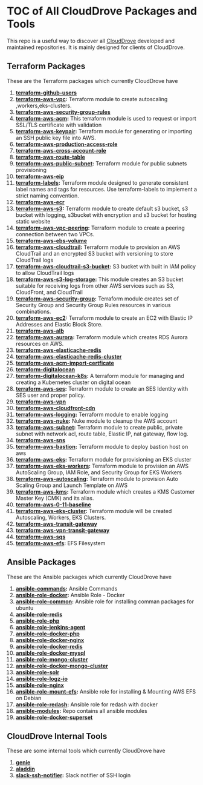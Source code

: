 # TOC of All CloudDrove Packages and Tools

This repo is a useful way to discover all [CloudDrove](https://clouddrove.com) developed and maintained repositories. It is mainly designed for clients of CloudDrove.

## Terraform Packages

These are the Terraform packages which currently CloudDrove have

1. **[terraform-github-users](https://github.com/clouddrove/terraform-github-users)**
2. **[terraform-aws-vpc](https://github.com/clouddrove/terraform-aws-vpc):** Terraform module to create autoscaling ,workers,eks-clusters.
3. **[terraform-aws-security-group-rules](https://github.com/clouddrove/terraform-aws-security-group-rules)**
4. **[terraform-aws-acm](https://github.com/clouddrove/terraform-aws-acm):** This terraform module is used to request or import SSL/TLS certificate with validation
5. **[terraform-aws-keypair](https://github.com/clouddrove/terraform-aws-keypair):** Terraform module for generating or importing an SSH public key file into AWS.
6. **[terraform-aws-production-access-role](https://github.com/clouddrove/terraform-aws-production-access-role)**
7. **[terraform-aws-cross-account-role](https://github.com/clouddrove/terraform-aws-cross-account-role)**
8. **[terraform-aws-route-table](https://github.com/clouddrove/terraform-aws-route-table)**
9. **[terraform-aws-public-subnet](https://github.com/clouddrove/terraform-aws-public-subnet):** Terraform module for public subnets provisioning
10. **[terraform-aws-eip](https://github.com/clouddrove/terraform-aws-eip)**
11. **[terraform-labels](https://github.com/clouddrove/terraform-labels):** Terraform module designed to generate consistent label names and tags for resources. Use terraform-labels to implement a strict naming convention.
12. **[terraform-aws-ecr](https://github.com/clouddrove/terraform-aws-ecr)**
13. **[terraform-aws-s3](https://github.com/clouddrove/terraform-aws-s3):** Terraform module to create default s3 bucket, s3 bucket with logging, s3bucket with encryption and s3 bucket for hosting static website
14. **[terraform-aws-vpc-peering](https://github.com/clouddrove/terraform-aws-vpc-peering):** Terraform module to create a peering connection between two VPCs.
15. **[terraform-aws-ebs-volume](https://github.com/clouddrove/terraform-aws-ebs-volume)**
16. **[terraform-aws-cloudtrail](https://github.com/clouddrove/terraform-aws-cloudtrail):** Terraform module to provision an AWS CloudTrail and an encrypted S3 bucket with versioning to store CloudTrail logs
17. **[terraform-aws-cloudtrail-s3-bucket](https://github.com/clouddrove/terraform-aws-cloudtrail-s3-bucket):** S3 bucket with built in IAM policy to allow CloudTrail logs
18. **[terraform-aws-s3-log-storage](https://github.com/clouddrove/terraform-aws-s3-log-storage):** This module creates an S3 bucket suitable for receiving logs from other AWS services such as S3, CloudFront, and CloudTrail
19. **[terraform-aws-security-group](https://github.com/clouddrove/terraform-aws-security-group):** Terraform module creates set of Security Group and Security Group Rules resources in various combinations.
20. **[terraform-aws-ec2](https://github.com/clouddrove/terraform-aws-ec2):** Terraform module to create an EC2 with Elastic IP Addresses and Elastic Block Store.
21. **[terraform-aws-alb](https://github.com/clouddrove/terraform-aws-alb)**
22. **[terraform-aws-aurora](https://github.com/clouddrove/terraform-aws-aurora):** Terraform module which creates RDS Aurora resources on AWS.
23. **[terraform-aws-elasticache-redis](https://github.com/clouddrove/terraform-aws-elasticache-redis)**
24. **[terraform-aws-elasticache-redis-cluster](https://github.com/clouddrove/terraform-aws-elasticache-redis-cluster)**
25. **[terraform-aws-acm-import-certficate](https://github.com/clouddrove/terraform-aws-acm-import-certficate)**
26. **[terraform-digitalocean](https://github.com/clouddrove/terraform-digitalocean)**
27. **[terraform-digitalocean-k8s](https://github.com/clouddrove/terraform-digitalocean-k8s):** A terraform module for managing and creating a Kubernetes cluster on digital ocean
28. **[terraform-aws-ses](https://github.com/clouddrove/terraform-aws-ses):** Terraform module to create an SES Identity with SES user and proper policy.
29. **[terraform-aws-vpn](https://github.com/clouddrove/terraform-aws-vpn)**
30. **[terraform-aws-cloudfront-cdn](https://github.com/clouddrove/terraform-aws-cloudfront-cdn)**
31. **[terraform-aws-logging](https://github.com/clouddrove/terraform-aws-logging):** Terraform module to enable logging
32. **[terraform-aws-nuke](https://github.com/clouddrove/terraform-aws-nuke):** Nuke module to cleanup the AWS account 
33. **[terraform-aws-subnet](https://github.com/clouddrove/terraform-aws-subnet):** Terraform module to create public, private  subnet with network acl, route table, Elastic IP, nat gateway, flow log.
34. **[terraform-aws-sns](https://github.com/clouddrove/terraform-aws-sns)**
35. **[terraform-aws-bastion](https://github.com/clouddrove/terraform-aws-bastion):** Terraform module to deploy bastion host on aws 
36. **[terraform-aws-eks](https://github.com/clouddrove/terraform-aws-eks):** Terraform module for provisioning an EKS cluster
37. **[terraform-aws-eks-workers](https://github.com/clouddrove/terraform-aws-eks-workers):** Terraform module to provision an AWS AutoScaling Group, IAM Role, and Security Group for EKS Workers
38. **[terraform-aws-autoscaling](https://github.com/clouddrove/terraform-aws-autoscaling):** Terraform module to provision Auto Scaling Group and Launch Template on AWS
39. **[terraform-aws-kms](https://github.com/clouddrove/terraform-aws-kms):** Terraform module which creates a KMS Customer Master Key (CMK) and its alias.
40. **[terraform-aws-0-11-baseline](https://github.com/clouddrove/terraform-aws-0-11-baseline)**
41. **[terraform-aws-eks-cluster](https://github.com/clouddrove/terraform-aws-eks-cluster):** Terraform module will be created Autoscaling, Workers, EKS Clusters.
42. **[terraform-aws-transit-gateway](https://github.com/clouddrove/terraform-aws-transit-gateway)**
43. **[terraform-aws-vpn-transit-gateway](https://github.com/clouddrove/terraform-aws-vpn-transit-gateway)**
44. **[terraform-aws-sqs](https://github.com/clouddrove/terraform-aws-sqs)**
45. **[terraform-aws-efs](https://github.com/clouddrove/terraform-aws-efs):** EFS Filesystem

## Ansible Packages

These are the Ansible packages which currently CloudDrove have

1. **[ansible-commands](https://github.com/clouddrove/ansible-commands):** Ansible Commands
2. **[ansible-role-docker](https://github.com/clouddrove/ansible-role-docker):** Ansible Role - Docker
3. **[ansible-role-common](https://github.com/clouddrove/ansible-role-common):** Ansible role for installing comman packages for ubuntu
4. **[ansible-role-redis](https://github.com/clouddrove/ansible-role-redis)**
5. **[ansible-role-php](https://github.com/clouddrove/ansible-role-php)**
6. **[ansible-role-jenkins-agent](https://github.com/clouddrove/ansible-role-jenkins-agent)**
7. **[ansible-role-docker-php](https://github.com/clouddrove/ansible-role-docker-php)**
8. **[ansible-role-docker-nginx](https://github.com/clouddrove/ansible-role-docker-nginx)**
9. **[ansible-role-docker-redis](https://github.com/clouddrove/ansible-role-docker-redis)**
10. **[ansible-role-docker-mysql](https://github.com/clouddrove/ansible-role-docker-mysql)**
11. **[ansible-role-mongo-cluster](https://github.com/clouddrove/ansible-role-mongo-cluster)**
12. **[ansible-role-docker-mongo-cluster](https://github.com/clouddrove/ansible-role-docker-mongo-cluster)**
13. **[ansible-role-solr](https://github.com/clouddrove/ansible-role-solr)**
14. **[ansible-role-logz-io](https://github.com/clouddrove/ansible-role-logz-io)**
15. **[ansible-role-nginx](https://github.com/clouddrove/ansible-role-nginx)**
16. **[ansible-role-mount-efs](https://github.com/clouddrove/ansible-role-mount-efs):** Ansible role for installing & Mounting AWS EFS on Debian
17. **[ansible-role-redash](https://github.com/clouddrove/ansible-role-redash):** Ansible role for redash with docker
18. **[ansible-modules](https://github.com/clouddrove/ansible-modules):** Repo contains all ansible modules 
19. **[ansible-role-docker-superset](https://github.com/clouddrove/ansible-role-docker-superset)**

## CloudDrove Internal Tools

These are some internal tools which currently CloudDrove have

1. **[genie](https://github.com/clouddrove/genie)**
2. **[aladdin](https://github.com/clouddrove/aladdin)**
3. **[slack-ssh-notifier](https://github.com/clouddrove/slack-ssh-notifier):** Slack notifier of SSH login


